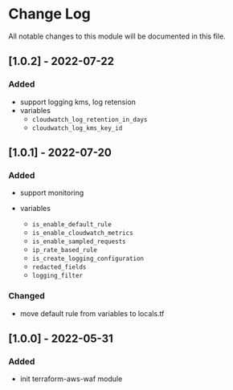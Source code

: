 # Change Log

All notable changes to this module will be documented in this file.

## [1.0.2] - 2022-07-22

### Added

- support logging kms, log retension
- variables
  - `cloudwatch_log_retention_in_days`
  - `cloudwatch_log_kms_key_id`

## [1.0.1] - 2022-07-20

### Added

- support monitoring

- variables
  - `is_enable_default_rule`
  - `is_enable_cloudwatch_metrics`
  - `is_enable_sampled_requests`
  - `ip_rate_based_rule`
  - `is_create_logging_configuration`
  - `redacted_fields`
  - `logging_filter`

### Changed

- move default rule from variables to locals.tf

## [1.0.0] - 2022-05-31

### Added

- init terraform-aws-waf module
